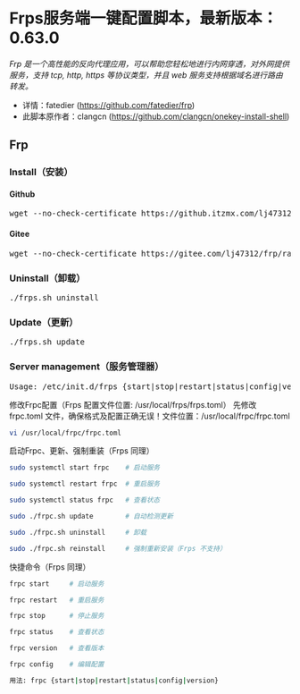 <h1>Frps服务端一键配置脚本，最新版本：0.63.0</h1>
<p><em>Frp 是一个高性能的反向代理应用，可以帮助您轻松地进行内网穿透，对外网提供服务，支持 tcp, http, https 等协议类型，并且 web 服务支持根据域名进行路由转发。</em></p>
<ul>
  <li>详情：fatedier (<a href="https://github.com/fatedier/frp" target="_blank">https://github.com/fatedier/frp</a>)</li>
  <li>此脚本原作者：clangcn (<a href="https://github.com/clangcn/onekey-install-shell" target="_blank">https://github.com/clangcn/onekey-install-shell</a>)</li>
</ul>
<h2><a id="user-content-frps-onekey-install-shell" aria-hidden="true" href="https://github.com/lj47312/frp#frp"></a>Frp</h2>
<h3><a id="user-content-install安装" aria-hidden="true" href="https://github.com/lj47312/frp#install安装"></a>Install（安装）</h3>
<h4><a id="user-content-github" aria-hidden="true" href="https://github.com/lj47312/frp#github"></a>Github</h4>
<div>
  <pre>wget --no-check-certificate https://github.itzmx.com/lj47312/frp/master/frps.sh -O ./frps.sh &amp;&amp; chmod 700 ./frps.sh &amp;&amp; ./frps.sh install</pre>
</div>
<h4><a id="user-content-aliyun" aria-hidden="true" href="https://github.com/lj47312/frp#aliyun"></a>Gitee</h4>
<div>
  <pre>wget --no-check-certificate https://gitee.com/lj47312/frp/raw/main/frps.sh -O ./frps.sh &amp;&amp; chmod 700 ./frps.sh &amp;&amp; ./frps.sh install</pre>
</div>
<h3><a id="user-content-uninstall卸载" aria-hidden="true" href="https://github.com/lj47312/frp#uninstall卸载"></a>Uninstall（卸载）</h3>
<div>
  <pre>./frps.sh uninstall</pre>
</div>
<h3><a id="user-content-update更新" aria-hidden="true" href="https://github.com/lj47312/frp#update更新"></a>Update（更新）</h3>
<div>
  <pre>./frps.sh update</pre>
</div>
<h3><a id="user-content-server-management服务管理器" aria-hidden="true" href="https://github.com/lj47312/frp#server-management服务管理器"></a>Server management（服务管理器）</h3>
<div>
  <pre>Usage: /etc/init.d/frps {start|stop|restart|status|config|version}</pre>
</div>

修改Frpc配置（Frps 配置文件位置: /usr/local/frps/frps.toml）
先修改 frpc.toml 文件，确保格式及配置正确无误！文件位置：/usr/local/frpc/frpc.toml
~~~bash
vi /usr/local/frpc/frpc.toml
~~~

启动Frpc、更新、强制重装（Frps 同理）
~~~bash
sudo systemctl start frpc    # 启动服务
~~~
~~~bash
sudo systemctl restart frpc  # 重启服务
~~~
~~~bash
sudo systemctl status frpc   # 查看状态
~~~
~~~bash
sudo ./frpc.sh update        # 自动检测更新
~~~
~~~bash
sudo ./frpc.sh uninstall     # 卸载
~~~
~~~bash
sudo ./frpc.sh reinstall     # 强制重新安装（Frps 不支持）
~~~

快捷命令（Frps 同理）
~~~bash
frpc start     # 启动服务
~~~
~~~bash
frpc restart   # 重启服务
~~~
~~~bash
frpc stop      # 停止服务
~~~
~~~bash
frpc status    # 查看状态
~~~
~~~bash
frpc version   # 查看版本
~~~
~~~bash
frpc config    # 编辑配置
~~~
~~~bash
用法: frpc {start|stop|restart|status|config|version}
~~~
